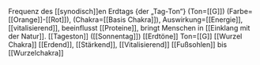 Frequenz des [[synodisch]]en Erdtags {der „Tag-Ton“} (Ton=[[G]]) (Farbe=[[Orange]]-[[Rot]]), (Chakra=[[Basis Chakra]]), Auswirkung=[[Energie]], [[vitalisierend]], beeinflusst [[Proteine]], bringt Menschen in [[Einklang mit der Natur]].
[[Tageston]] ([[Sonnentag]])
[[Erdtöne]]
Ton=[[G]]
[[Wurzel Chakra]]
[[Erdend]], [[Stärkend]], [[Vitalisierend]]
[[Fußsohlen]] bis [[Wurzelchakra]]